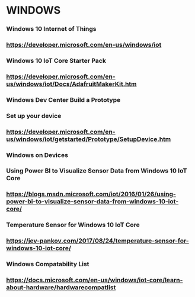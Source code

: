 
# WINDOWS

### Windows 10 Internet of Things
### https://developer.microsoft.com/en-us/windows/iot

### Windows 10 IoT Core Starter Pack
### https://developer.microsoft.com/en-us/windows/iot/Docs/AdafruitMakerKit.htm

### Windows Dev Center Build a Prototype
### Set up your device
### https://developer.microsoft.com/en-us/windows/iot/getstarted/Prototype/SetupDevice.htm

### Windows on Devices
### Using Power BI to Visualize Sensor Data from Windows 10 IoT Core
### https://blogs.msdn.microsoft.com/iot/2016/01/26/using-power-bi-to-visualize-sensor-data-from-windows-10-iot-core/

### Temperature Sensor for Windows 10 IoT Core
### https://jev-pankov.com/2017/08/24/temperature-sensor-for-windows-10-iot-core/

### Windows Compatability List
### https://docs.microsoft.com/en-us/windows/iot-core/learn-about-hardware/hardwarecompatlist


